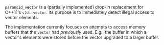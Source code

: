 `paranoid_vector` is a (partially implemented) drop-in replacement for C++11's `std::vector`.
Its purpose is to immediately detect illegal access to vector elements.

The implementation currently focuses on attempts to access memory buffers that the `vector`
had _previously_ used.  E.g., the buffer in which a vector's elements were stored before
the vector upgraded to a larger buffer.
